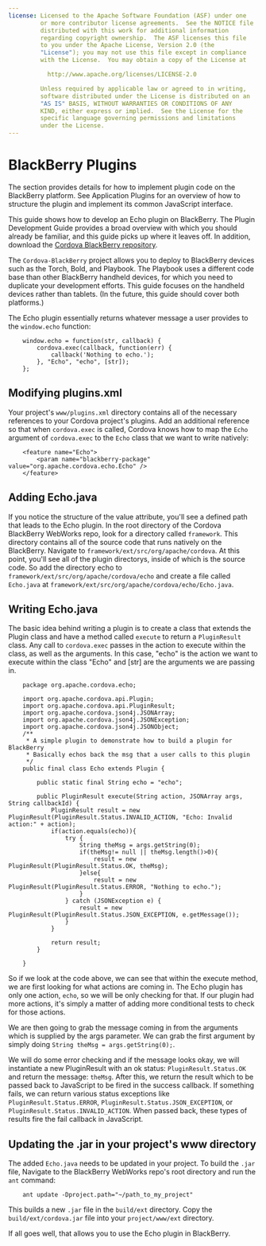 ```yaml
---
license: Licensed to the Apache Software Foundation (ASF) under one
         or more contributor license agreements.  See the NOTICE file
         distributed with this work for additional information
         regarding copyright ownership.  The ASF licenses this file
         to you under the Apache License, Version 2.0 (the
         "License"); you may not use this file except in compliance
         with the License.  You may obtain a copy of the License at

           http://www.apache.org/licenses/LICENSE-2.0

         Unless required by applicable law or agreed to in writing,
         software distributed under the License is distributed on an
         "AS IS" BASIS, WITHOUT WARRANTIES OR CONDITIONS OF ANY
         KIND, either express or implied.  See the License for the
         specific language governing permissions and limitations
         under the License.
---
```


# BlackBerry Plugins

The section provides details for how to implement plugin code on the
BlackBerry platform. See Application Plugins for an overview of how to
structure the plugin and implement its common JavaScript interface.

This guide shows how to develop an Echo plugin on BlackBerry.  The
Plugin Development Guide provides a broad overview with which you
should already be familiar, and this guide picks up where it leaves
off.  In addition, download the [Cordova BlackBerry
repository](https://git-wip-us.apache.org/repos/asf?p=cordova-blackberry-webworks.git;a=summary).

The `Cordova-BlackBerry` project allows you to deploy to BlackBerry
devices such as the Torch, Bold, and Playbook. The Playbook uses a
different code base than other BlackBerry handheld devices, for which
you need to duplicate your development efforts.  This guide focuses on
the handheld devices rather than tablets. (In the future, this guide
should cover both platforms.)

The Echo plugin essentially returns whatever message a user provides
to the `window.echo` function:

        window.echo = function(str, callback) {
            cordova.exec(callback, function(err) {
                callback('Nothing to echo.');
            }, "Echo", "echo", [str]);
        };

## Modifying plugins.xml

Your project's `www/plugins.xml` directory contains all of the
necessary references to your Cordova project's plugins. Add an
additional reference so that when `cordova.exec` is called, Cordova
knows how to map the `Echo` argument of `cordova.exec` to the `Echo`
class that we want to write natively:

        <feature name="Echo">
            <param name="blackberry-package" value="org.apache.cordova.echo.Echo" />
        </feature>

## Adding Echo.java

If you notice the structure of the value attribute, you'll see a
defined path that leads to the Echo plugin. In the root directory of the
Cordova BlackBerry WebWorks repo, look for a directory called `framework`.
This directory contains all of the source code that runs natively on the
BlackBerry. Navigate to `framework/ext/src/org/apache/cordova`. At
this point, you'll see all of the plugin directorys, inside of which is
the source code. So add the directory echo to
`framework/ext/src/org/apache/cordova/echo` and create a file called
`Echo.java` at `framework/ext/src/org/apache/cordova/echo/Echo.java`.

## Writing Echo.java

The basic idea behind writing a plugin is to create a class that
extends the Plugin class and have a method called `execute` to return
a `PluginResult` class. Any call to `cordova.exec` passes in the
action to execute within the class, as well as the arguments. In this
case, "echo" is the action we want to execute within the class "Echo"
and [str] are the arguments we are passing in.

        package org.apache.cordova.echo;

        import org.apache.cordova.api.Plugin;
        import org.apache.cordova.api.PluginResult;
        import org.apache.cordova.json4j.JSONArray;
        import org.apache.cordova.json4j.JSONException;
        import org.apache.cordova.json4j.JSONObject;
        /**
         * A simple plugin to demonstrate how to build a plugin for BlackBerry
         * Basically echos back the msg that a user calls to this plugin
         */
        public final class Echo extends Plugin {

            public static final String echo = "echo";

            public PluginResult execute(String action, JSONArray args, String callbackId) {
                PluginResult result = new PluginResult(PluginResult.Status.INVALID_ACTION, "Echo: Invalid action:" + action);
                if(action.equals(echo)){
                    try {
                        String theMsg = args.getString(0);
                        if(theMsg!= null || theMsg.length()>0){
                            result = new PluginResult(PluginResult.Status.OK, theMsg);
                        }else{
                            result = new PluginResult(PluginResult.Status.ERROR, "Nothing to echo.");
                        }
                    } catch (JSONException e) {
                        result = new PluginResult(PluginResult.Status.JSON_EXCEPTION, e.getMessage());
                    }
                }

                return result;
            }

        }

So if we look at the code above, we can see that within the execute
method, we are first looking for what actions are coming in. The Echo
plugin has only one action, `echo`, so we will be only checking for
that. If our plugin had more actions, it's simply a matter of adding
more conditional tests to check for those actions.

We are then going to grab the message coming in from the arguments
which is supplied by the args parameter.  We can grab the first
argument by simply doing `String theMsg = args.getString(0);`.

We will do some error checking and if the message looks okay, we will
instantiate a new PluginResult with an ok status:
`PluginResult.Status.OK` and return the message: `theMsg`. After this,
we return the result which to be passed back to JavaScript to be fired
in the success callback. If something fails, we can return various
status exceptions like `PluginResult.Status.ERROR`,
`PluginResult.Status.JSON_EXCEPTION`, or
`PluginResult.Status.INVALID_ACTION`. When passed back, these types of
results fire the fail callback in JavaScript.

## Updating the .jar in your project's www directory

The added `Echo.java` needs to be updated in your project.  To build
the `.jar` file, Navigate to the BlackBerry WebWorks repo's root
directory and run the `ant` command:

        ant update -Dproject.path="~/path_to_my_project"

This builds a new `.jar` file in the `build/ext` directory. Copy the
`build/ext/cordova.jar` file into your `project/www/ext` directory.

If all goes well, that allows you to use the Echo plugin in
BlackBerry.
